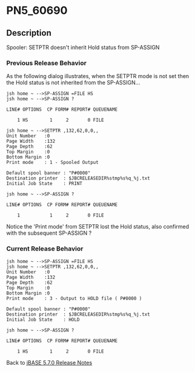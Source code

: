 # PN5_60690

<PageHeader />

## Description

Spooler: SETPTR doesn't inherit Hold status from SP-ASSIGN

### Previous Release Behavior

As the following dialog illustrates, when the SETPTR mode is not set then the Hold status is not inherited from the SP-ASSIGN...

```
jsh home ~ -->SP-ASSIGN =FILE HS
jsh home ~ -->SP-ASSIGN ?

LINE# OPTIONS  CP FORM# REPORT# QUEUENAME

    1 HS        1     2       0 FILE

jsh home ~ -->SETPTR ,132,62,0,0,,
Unit Number   :0
Page Width    :132
Page Depth    :62
Top Margin    :0
Bottom Margin :0
Print mode    : 1 - Spooled Output

Default spool banner : "P#0000"
Destination printer  : $JBCRELEASEDIR%stmp%s%q_%j.txt
Initial Job State    : PRINT

jsh home ~ -->SP-ASSIGN ?

LINE# OPTIONS  CP FORM# REPORT# QUEUENAME

    1           1     2       0 FILE
```

Notice the 'Print mode' from SETPTR lost the Hold status, also confirmed with the subsequent SP-ASSIGN ?

### Current Release Behavior

```
jsh home ~ -->SP-ASSIGN =FILE HS
jsh home ~ -->SETPTR ,132,62,0,0,,
Unit Number   :0
Page Width    :132
Page Depth    :62
Top Margin    :0
Bottom Margin :0
Print mode    : 3 - Output to HOLD file ( P#0000 )

Default spool banner : "P#0000"
Destination printer  : $JBCRELEASEDIR%stmp%s%q_%j.txt
Initial Job State    : HOLD

jsh home ~ -->SP-ASSIGN ?

LINE# OPTIONS  CP FORM# REPORT# QUEUENAME

    1 HS        1     2       0 FILE
```

Back to [jBASE 5.7.0 Release Notes](./../README.md)
  
<PageFooter />
